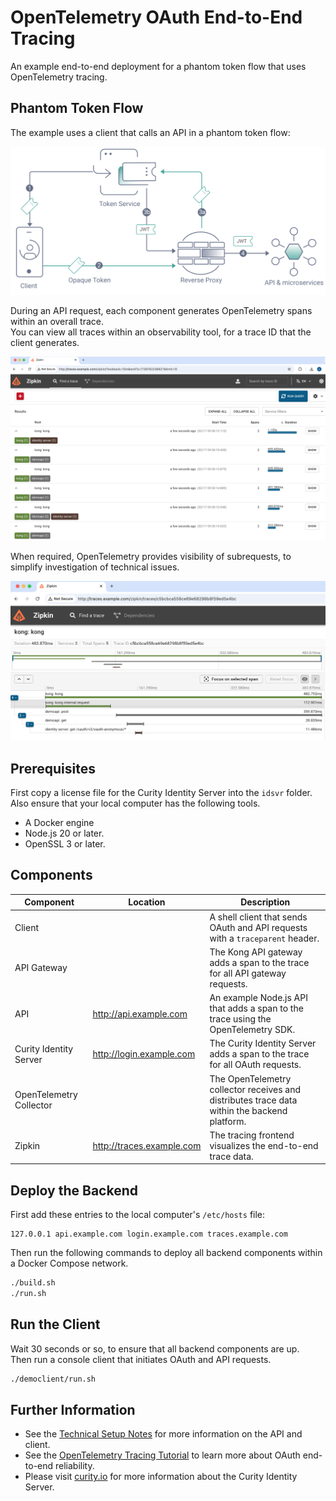 # OpenTelemetry OAuth End-to-End Tracing

An example end-to-end deployment for a phantom token flow that uses OpenTelemetry tracing.

## Phantom Token Flow

The example uses a client that calls an API in a phantom token flow:

![phantom token flow](images/phantom-token-flow.svg)

During an API request, each component generates OpenTelemetry spans within an overall trace.\
You can view all traces within an observability tool, for a trace ID that the client generates.

![trace-overview](images/trace-overview.png)

When required, OpenTelemetry provides visibility of subrequests, to simplify investigation of technical issues.

![trace-details](images/trace-details.png)

## Prerequisites

First copy a license file for the Curity Identity Server into the `idsvr` folder.\
Also ensure that your local computer has the following tools.

- A Docker engine
- Node.js 20 or later.
- OpenSSL 3 or later.

## Components

| Component | Location | Description |
| --------- | -------- | ----------- |
| Client | | A shell client that sends OAuth and API requests with a `traceparent` header. |
| API Gateway | | The Kong API gateway adds a span to the trace for all API gateway requests. |
| API | http://api.example.com | An example Node.js API that adds a span to the trace using the OpenTelemetry SDK. |
| Curity Identity Server | http://login.example.com | The Curity Identity Server adds a span to the trace for all OAuth requests. |
| OpenTelemetry Collector | | The OpenTelemetry collector receives and distributes trace data within the backend platform. |
| Zipkin | http://traces.example.com | The tracing frontend visualizes the end-to-end trace data. |

## Deploy the Backend

First add these entries to the local computer's `/etc/hosts` file:

```text
127.0.0.1 api.example.com login.example.com traces.example.com
```

Then run the following commands to deploy all backend components within a Docker Compose network.

```bash
./build.sh
./run.sh
```

## Run the Client

Wait 30 seconds or so, to ensure that all backend components are up.\
Then run a console client that initiates OAuth and API requests.

```bash
./democlient/run.sh
```

## Further Information

- See the [Technical Setup Notes](TECHNICAL-SETUP.md) for more information on the API and client.
- See the [OpenTelemetry Tracing Tutorial](https://curity.io/resources/learn/opentelemetry-tracing/) to learn more about OAuth end-to-end reliability.
- Please visit [curity.io](https://curity.io/) for more information about the Curity Identity Server.
